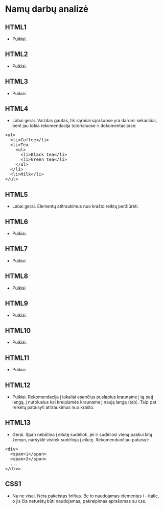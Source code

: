 # Namų darbų analizė

## HTML1

* Puikiai.

## HTML2

* Puikiai.

## HTML3

* Puikiai.

## HTML4

* Labai gerai. Vaizdas gautas, tik sąrašai sąrašuose yra daromi sekančiai, bent jau tokia rekomendacija tutorialuose ir dokumentacijose:
<pre>
&lt;ul&gt;
  &lt;li&gt;Coffee&lt;/li&gt;
  &lt;li&gt;Tea
    &lt;ul&gt;
      &lt;li&gt;Black tea&lt;/li&gt;
      &lt;li&gt;Green tea&lt;/li&gt;
    &lt;/ul&gt;
  &lt;/li&gt;
  &lt;li&gt;Milk&lt;/li&gt;
&lt;/ul&gt;
</pre>

## HTML5

* Labai gerai. Elementų atitraukimus nuo krašto reiktų peržiūrėti.

## HTML6

* Puikiai.

## HTML7

* Puikiai.

## HTML8

* Puikiai

## HTML9

* Puikiai.

## HTML10

* Puikiai.

## HTML11

* Puikiai.

## HTML12

* Puikiai. Rekomendacija į lokaliai esančius puslapius krauname į tą patį langą, į nutolusius kai kreipiamės krauname į naują langą (tab). Taip pat reikėtų pataisyti atitraukimus nuo krašto.

## HTML13

* Gerai. Span nebūtina į eilutę sudėlioti, jei ir sudėliosi vieną paskui kitą žemyn, naršyklė vistiek sudėlioja į eilutę. Rekomenduočiau pataisyt:
<pre>
&lt;div&gt;
  &lt;span&gt;1&lt;/span&gt;
  &lt;span&gt;2&lt;/span&gt;
  ...
&lt;/div&gt;
</pre>

## CSS1

* Na ne visai. Nėra pakeistas šriftas. Be to naudojamas elementas i - italic, o jis čia neturėtų būti naudojamas, pakreipimas aprašomas su css.
